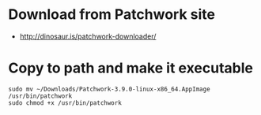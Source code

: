 # Download from Patchwork site
- http://dinosaur.is/patchwork-downloader/

# Copy to path and make it executable
```
sudo mv ~/Downloads/Patchwork-3.9.0-linux-x86_64.AppImage /usr/bin/patchwork
sudo chmod +x /usr/bin/patchwork
```
